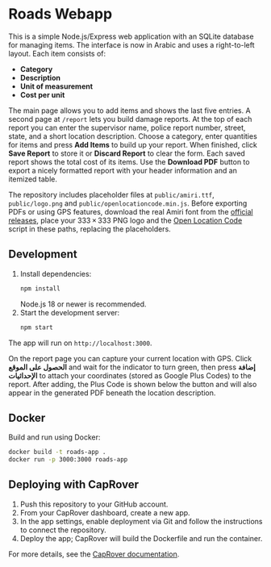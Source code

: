 # Roads Webapp

This is a simple Node.js/Express web application with an SQLite database for managing items. The interface is now in Arabic and uses a right-to-left layout. Each item consists of:

- **Category**
- **Description**
- **Unit of measurement**
- **Cost per unit**

The main page allows you to add items and shows the last five entries. A second page at `/report` lets you build damage reports. At the top of each report you can enter the supervisor name, police report number, street, state, and a short location description. Choose a category, enter quantities for items and press **Add Items** to build up your report. When finished, click **Save Report** to store it or **Discard Report** to clear the form. Each saved report shows the total cost of its items. Use the **Download PDF** button to export a nicely formatted report with your header information and an itemized table.

The repository includes placeholder files at `public/amiri.ttf`, `public/logo.png` and `public/openlocationcode.min.js`. Before exporting PDFs or using GPS features, download the real Amiri font from the [official releases](https://github.com/aliftype/amiri/releases), place your 333 × 333 PNG logo and the [Open Location Code](https://github.com/google/open-location-code) script in these paths, replacing the placeholders.

## Development

1. Install dependencies:
   ```bash
   npm install
   ```
   Node.js 18 or newer is recommended.
2. Start the development server:
   ```bash
   npm start
   ```
The app will run on `http://localhost:3000`.

On the report page you can capture your current location with GPS. Click
**الحصول على الموقع** and wait for the indicator to turn green, then press
**إضافة الإحداثيات** to attach your coordinates (stored as Google Plus Codes)
to the report. After adding, the Plus Code is shown below the button and will
also appear in the generated PDF beneath the location description.

## Docker

Build and run using Docker:
```bash
docker build -t roads-app .
docker run -p 3000:3000 roads-app
```

## Deploying with CapRover

1. Push this repository to your GitHub account.
2. From your CapRover dashboard, create a new app.
3. In the app settings, enable deployment via Git and follow the instructions to connect the repository.
4. Deploy the app; CapRover will build the Dockerfile and run the container.

For more details, see the [CapRover documentation](https://caprover.com/docs/complete-webapp-tutorial.html).
